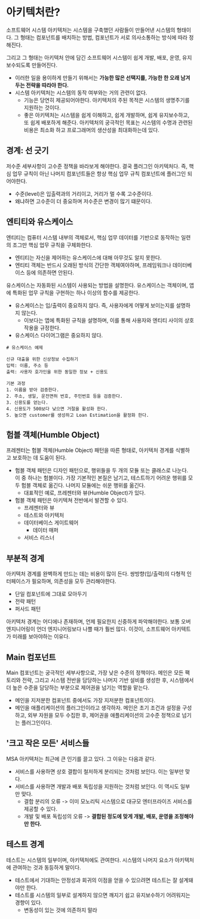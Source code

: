 # 아키텍처란?
 소프트웨어 시스템 아키텍처는 시스템을 구축했던 사람들이 만들어낸 시스템의 형태이다. 그 형태는 컴포넌트를 배치하는 방법, 컴포넌트가 서로 의사소통하는 방식에 따라 정해진다.
 
그리고 그 형태는 아키텍처 안에 담긴 소프트웨어 시스템이 쉽게 개발, 배포, 운영, 유지보수되도록 만들어진다.

- 이러한 일을 용이하게 만들기 위해서는 **가능한 많은 선택지를, 가능한 한 오래 남겨두는 전략을 따라야 한다.**
- 시스템 아키텍처는 시스템의 동작 여부와는 거의 관련이 없다.
    - 기능은 당연히 제공되어야한다. 아키텍처의 주된 목적은 시스템의 생명주기를 지원하는 것이다.
    - 좋은 아키텍처는 시스템을 쉽게 이해하고, 쉽게 개발하며, 쉽게 유지보수하고, 또 쉽게 배포하게 해준다. 아키텍처의 궁극적인 목표는 시스템의 수명과 관련된 비용은 최소화 하고 프로그래머의 생산성을 최대화하는데 있다.
  
## 경계: 선 긋기
 저수준 세부사항이 고수준 정책을 바라보게 해야한다. 결국 플러그인 아키텍처다. 즉, 핵심 업무 규칙이 아닌 나머지 컴포넌트들은 항상 핵심 업무 규칙 컴포넌트에 플러그인 되어야한다.

- 수준(level)은 입출력과의 거리이고, 거리가 멀 수록 고수준이다.
- 왜냐하면 고수준이 더 중요하며 저수준은 변경이 많기 떄문이다.

## 엔티티와 유스케이스
 엔티티는 컴퓨터 시스템 내부의 객체로서, 핵심 업무 데이터를 기반으로 동작하는 일련의 조그만 핵심 업무 규칙을 구체화한다.

- 엔티티는 자신을 제어하는 유스케이스에 대해 아무것도 알지 못한다.
- 엔티티 객체는 반드시 오래된 방식의 간단한 객체여야하며, 프레임워크나 데이터베이스 등에 의존하면 안된다.

 유스케이스는 자동화된 시스템이 사용되는 방법을 설명한다. 유스케이스는 객체이며, 앱에 특화된 업무 규칙을 구현하는 하나 이상의 함수를 제공한다.
 
- 유스케이스는 입/출력이 중요하지 않다. 즉, 사용자에게 어떻게 보이는지를 설명하지 않는다.
  - 이보다는 앱에 특화된 규칙을 설명하며, 이를 통해 사용자와 엔티티 사이의 상호작용을 규정한다.
- 유스케이스 다이어그램은 중요하지 않다.

```
# 유스케이스 예제

신규 대출을 위한 신상정보 수집하기
입력: 이름, 주소 등
출력: 사용자 호가인을 위한 동일한 정보 + 신용도

기본 과정
1. 이름을 받아 검증한다.
2. 주소, 생일, 운전면허 번호, 주민번호 등을 검증한다.
3. 신용도를 얻는다.
4. 신용도가 500보다 낮으면 거절을 활성화 한다.
5. 높으면 customer를 생성하고 Loan Estimation을 활정화 한다.
```  

## 험블 객체(Humble Object)
 프레젠터는 험블 객체(Humble Object) 패턴을 따른 형태로, 아키텍처 경계를 식별하고 보호하는 데 도움이 된다.
 
- 험블 객체 패턴은 디자인 패턴으로, 행위들을 두 개의 모듈 또는 클래스로 나눈다. 이 중 하나는 험블이다. 가장 기본적인 본질은 남기고, 테스트하기 어려운 행위를 모두 험블 객체로 옮긴다. 나머지 모듈에는 쉬운 행위를 옮긴다.
  - 대표적인 예로, 프레젠터와 뷰(Humble Object)가 있다.
- 험블 객체 패턴은 아키텍쳐 전반에서 발견할 수 있다.  
  - 프레젠터와 뷰
  - 테스트와 아키텍처
  - 데이터베이스 게이트웨어
    - 데이터 매퍼
  - 서비스 리스너

## 부분적 경계
 아키텍처 경계를 완벽하게 만드는 데는 비용이 많이 든다. 쌍방향(입/출력)의 다형적 인터페이스가 필요하며, 의존성을 모두 관리해야한다.
 
- 단일 컴포넌트에 그대로 모아두기
- 전략 패턴
- 퍼사드 패턴

아키텍처 경계는 어디에나 존재하며, 언제 필요한지 신중하게 파악해야한다. 보통 오버 엔지니어링이 언더 엔지니어링보다 나쁠 때가 훨씬 많다.
이것이, 소프트웨어 아키텍트가 미래를 보아야하는 이유다.

## Main 컴포넌트
 Main 컴포넌트는 궁극적인 세부사항으로, 가장 낮은 수준의 정책이다. 메인은 모든 팩토리와 전략, 그리고 시스템 전반을 담당하는 나머지 기반 설비를 생성한 후, 시스템에서 더 높은 수준을 담당하는 부분으로 제어권을 넘기는 역할을 맡는다.
 
- 메인을 지저분한 컴포넌트 중에서도 가장 지저분한 컴포넌트이다.
- 메인을 애플리케이션의 플러그인이라고 생각하자. 메인은 초기 조건과 설정을 구성하고, 외부 자원을 모두 수집한 후, 제어권을 애플리케이션의 고수준 정책으로 넘기는 플러그인이다.

## '크고 작은 모든' 서비스들
 MSA 아키텍처는 최근에 큰 인기를 끌고 있다. 그 이유는 다음과 같다.
 
- 서비스를 사용하면 상호 결합이 철저하게 분리되는 것처럼 보인다. 이는 일부만 맞다.
- 서비스를 사용하면 개발과 배포 독립성을 지원하는 것처럼 보인다. 이 역시도 일부만 맞다.
  - 결합 분리의 오류 -> 이미 모노리틱 시스템으로 대규모 엔터프라이즈 서비스를 제공할 수 있다.
  - 개발 및 배포 독립성의 오류 -> **결합된 정도에 맞게 개발, 배포, 운영을 조정해야만 한다.**


## 테스트 경계
 테스트는 시스템의 일부이며, 아키텍처에도 관여한다. 시스템의 나머지 요소가 아키텍처에 관여하는 것과 동등하게 말이다.
 
- 테스트에서 기대하는 안정성과 회귀의 이점을 얻을 수 있으려면 테스트는 잘 설계돼야만 한다.
- 테스트를 시스템의 일부로 설계하지 않으면 깨지기 쉽고 유지보수하기 어려워지는 경향이 있다.
  - 변동성이 있는 것에 의존하지 말라